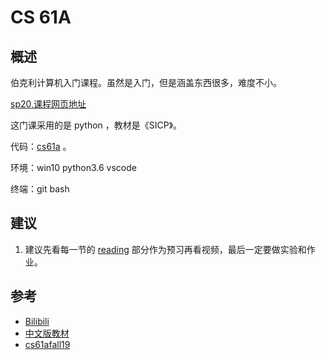 
# CS 61A

## 概述

伯克利计算机入门课程。虽然是入门，但是涵盖东西很多，难度不小。

[sp20,课程网页地址](https://inst.eecs.berkeley.edu/~cs61a/sp20/)

这门课采用的是 python ，教材是《SICP》。

代码：[cs61a](https://github.com/weijiew/cs61a) 。

环境：win10 python3.6 vscode 

终端：git bash

## 建议

1. 建议先看每一节的 [reading](http://composingprograms.com/) 部分作为预习再看视频，最后一定要做实验和作业。



## 参考

* [Bilibili](https://www.bilibili.com/video/BV1nJ41157p6)
* [中文版教材](https://github.com/wizardforcel/sicp-py-zh)
* [cs61afall19](https://github.com/Tangjacson/cs61)